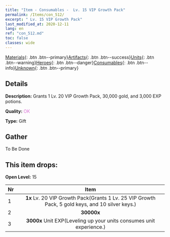 ```yaml
---
title: "Item - Consumables -  Lv. 15 VIP Growth Pack"
permalink: /Items/con_512/
excerpt: " Lv. 15 VIP Growth Pack"
last_modified_at: 2020-12-11
lang: en
ref: "con_512.md"
toc: false
classes: wide
---
```

 [Materials](/Items/){: .btn .btn--primary}[Artifacts](/Items/Artifacts/){: .btn .btn--success}[Units](/Items/Units/){: .btn .btn--warning}[Heroes](/Items/Heroes/){: .btn .btn--danger}[Consumables](/Items/Consumables/){: .btn .btn--info}[Unknown](/Items/Unknown/){: .btn .btn--primary}

## Details
 **Description:** Grants 1 Lv. 20 VIP Growth Pack, 30,000 gold, and 3,000 EXP potions.

 **Quality:** <span style="color: #DA70D6">OK</span>

 **Type:** Gift

## Gather

  To Be Done

## This item drops:

 **Open Level:** 15

  | Nr |      Item    |
  |:---|:------------:|
  | 1 |  **1x** Lv. 20 VIP Growth Pack(Grants 1 Lv. 25 VIP Growth Pack, 5 gold keys, and 10 silver keys.) | 
  | 2 |  **30000x** <i class="fas fa-coins"/> | 
  | 3 |  **3000x** Unit EXP(Leveling up your units consumes unit experience.) | 

